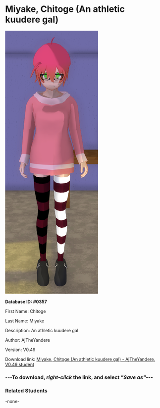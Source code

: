 # Miyake, Chitoge (An athletic kuudere gal)

<img src="../../Files/Images/Miyake, Chitoge (An athletic kuudere gal).png" title="Miyake, Chitoge (An athletic kuudere gal) - AjTheYandere, V0.49">

**Database ID: #0357**

First Name: Chitoge

Last Name: Miyake

Description: An athletic kuudere gal

Author: AjTheYandere

Version: V0.49

Download link: <a href="https://raw.githubusercontent.com/Arbiter1223/Daigaku-Gurashi-Custom-Students/master/Files/Student%20Files/Miyake%2C%20Chitoge%20(An%20athletic%20kuudere%20gal)%20-%20AjTheYandere%2C%20V0.49.student">Miyake, Chitoge (An athletic kuudere gal) - AjTheYandere, V0.49.student</a>

### ---**To download, _right-click_ the link, and select _"Save as"_**---

### Related Students

-none-
